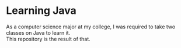 Learning Java
=============
As a computer science major at my college, I was required to take two classes on Java to learn it. <br />
This repository is the result of that. <br />
